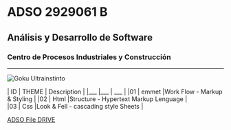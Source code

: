 # ADSO 2929061 B 

## Análisis y Desarrollo de Software 

### Centro de Procesos Industriales y Construcción 

___

![Goku Ultrainstinto](https://tinyurl.com/4jkd6vkv)

| ID | THEME | Description                             | 
|___ |___    | ___                                     |
|01  | emmet |Work Flow - Markup & Styling             |
|02  | Html  |Structure - Hypertext Markup Lenguage    |    
|03  | Css   |Look & Fell - cascading style Sheets     |

[ADSO File DRIVE](https://tinyurl.com/wnkk334u)

